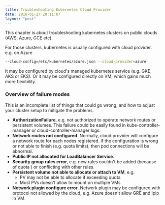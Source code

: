 ```yaml
---
title: Troubleshooting Kubernetes Cloud Provider
date: 2018-01-27 20:11:07
layout: "post"
---
```


This chapter is about troubleshooting kubernetes clusters on public clouds (AWS, Azure, GCE etc).

For those clusters, kubernetes is usually configured with cloud provider. e.g. on Azure

```sh
--cloud-config=/etc/kubernetes/azure.json --cloud-provider=azure
```

It may be configured by cloud's managed kubernetes service (e.g. GKE, AKS or EKS). Or it may be configured directly on VM, which gains much more flexibility.

### Overview of failure modes

This is an incomplete list of things that could go wrong, and how to adjust your cluster setup to mitigate the problems.

* **AuthorizationFailure**, e.g. not authorized to operate network routes or persistent volumes. This failure could be easily found in kube-controller-manager or cloud-controller-manager logs.
* **Network routes not configured**. Normally, cloud provider will configure a network route for each nodes registered. If the configuration is wrong or not able to finish (e.g. quota limits), then pod connections will be abnormal.
* **Public IP not allocated for LoadBalancer Service**.
* **Security group rules error**, e.g. new rules couldn't be added (because of quota ) or conflicting with other rules.
* **Persistent volume not able to allocate or attach to VM**, e.g.
  * PV may not be able to allocate if exceeding quota
  * Most PVs doesn't allow to mount on multiple VMs
* **Network plugin configure error**. Network plugin may be configured with protocol not allowed by the cloud, e.g. Azure doesn't allow GRE and ipip in VM.
